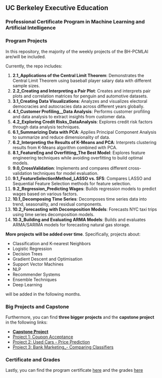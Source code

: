 ## UC Berkeley Executive Education
### Professional Certificate Program in Machine Learning and Artificial Intelligence
### Program Projects

In this repository, the majority of the weekly projects of the BH-PCMLAI are/will be included.

Currently, the repo includes:
1. **2.1_Applications of the Central Limit Theorem**: Demonstrates the Central Limit Theorem using baseball player salary data with different sample sizes.
2. **2.2_Creating and Interpreting a Pair Plot**: Creates and interprets pair plots and correlation matrices for penguin and automotive datasets.
3. **3.1_Creating Data Visualizations**: Analyzes and visualizes electoral democracies and autocracies data across different years globally.
4. **4.1_Customer Profiling__Data Analysis**: Performs customer profiling and data analysis to extract insights from customer data.
5. **4.2_Exploring Credit Risks_DataAnalysis**: Explores credit risk factors through data analysis techniques.
6. **6.1_Summarizing Data with PCA**: Applies Principal Component Analysis to summarize and reduce dimensionality of data.
7. **6.2_Interpreting the Results of K-Means and PCA**: Interprets clustering results from K-Means algorithm combined with PCA.
8. **8.1_FeatureEng and Overfitting_The Best Model**: Explores feature engineering techniques while avoiding overfitting to build optimal models.
9. **9.0_CrossValidation**: Implements and compares different cross-validation techniques for model evaluation.
10. **9.1_FeatureSelectionMethod_LASSO vs. SFS**: Compares LASSO and Sequential Feature Selection methods for feature selection.
11. **9.2_Regression_Predicting Wages**: Builds regression models to predict wages based on various factors.
12. **10.1_Decomposing Time Series**: Decomposes time series data into trend, seasonality, and residual components.
13. **10.2_Forecasting with Decomposition Models**: Forecasts NYC taxi trips using time series decomposition models.
14. **10.3_Building and Evaluating ARMA Models**: Builds and evaluates ARMA/SARIMA models for forecasting natural gas storage.

**More projects will be added over time**. Specifically, projects about:
- Classification and K-nearest Neighbors
- Logistic Regression
- Decision Trees
- Gradient Descent and Optimisation
- Support Vector Machines
- NLP
- Recommender Systems
- Ensemble Techniques
- Deep Learning

will be added in the following months.

### Big Projects and Capstone

Furthermore, you can find **three bigger projects** and the **capstone project** in the following links:
- [**Capstone Project**](https://github.com/vtsou359/Credit_Score_Classification_Project)
- [Project 1: Coupon Acceptance](https://github.com/vtsou359/CouponAcceptance)
- [Project 2: Used Cars - Price Prediction]()
- [Project 3: Bank Marketing_- Comparing Classifiers](https://github.com/vtsou359/BankMarketing_ComparingClassifiers)

### Certificate and Grades

Lastly, you can find the program certificate [here](certificate/cert) and the grades [here](certificate/grades)
